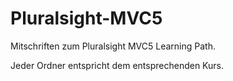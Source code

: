 # Pluralsight-MVC5

Mitschriften zum Pluralsight MVC5 Learning Path.

Jeder Ordner entspricht dem entsprechenden Kurs.
